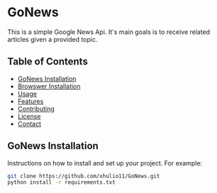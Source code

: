 # GoNews 
This is a simple Google News Api. It's main goals is to receive related articles given a provided topic. 

## Table of Contents
- [GoNews Installation](#installation)
- [Browswer Installation](#installation)
- [Usage](#usage)
- [Features](#features)
- [Contributing](#contributing)
- [License](#license)
- [Contact](#contact)

## GoNews Installation 
Instructions on how to install and set up your project. For example:
```bash
git clone https://github.com/xhulio11/GoNews.git
python install -r requirements.txt

